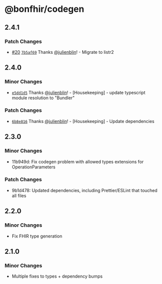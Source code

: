 # @bonfhir/codegen

## 2.4.1

### Patch Changes

- [#20](https://github.com/bonfhir/bonfhir/pull/20) [`7b5af69`](https://github.com/bonfhir/bonfhir/commit/7b5af69959c186cae011b532f5ab316c3b77fbc4) Thanks [@julienblin](https://github.com/julienblin)! - Migrate to listr2

## 2.4.0

### Minor Changes

- [`e5dd1d5`](https://github.com/bonfhir/bonfhir/commit/e5dd1d5411f4ae68ecff706f2f0277ab766e7aac) Thanks [@julienblin](https://github.com/julienblin)! - [Housekeeping] - update typescript module resolution to "Bundler"

### Patch Changes

- [`6b8e816`](https://github.com/bonfhir/bonfhir/commit/6b8e8164afea6c06de22bf8e1313b29057a9ff6e) Thanks [@julienblin](https://github.com/julienblin)! - [Housekeeping] - Update dependencies

## 2.3.0

### Minor Changes

- 11b949d: Fix codegen problem with allowed types extensions for OperationParameters

### Patch Changes

- 9b1d478: Updated dependencies, including Prettier/ESLint that touched all files

## 2.2.0

### Minor Changes

- Fix FHIR type generation

## 2.1.0

### Minor Changes

- Multiple fixes to types + dependency bumps
